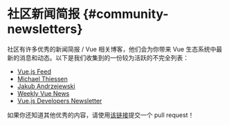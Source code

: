 # 社区新闻简报 {#community-newsletters}

社区有许多优秀的新闻简报 / Vue 相关博客，他们会为你带来 Vue 生态系统中最新的消息和动态。以下是我们收集到的一份较为活跃的不完全列表：

- [Vue.js Feed](https://vuejsfeed.com/)
- [Michael Thiessen](https://michaelnthiessen.com/newsletter)
- [Jakub Andrzejewski](https://dev.to/jacobandrewsky)
- [Weekly Vue News](https://weekly-vue.news/)
- [Vue.js Developers Newsletter](https://vuejsdevelopers.com/newsletter/)

如果你还知道其他优秀的内容，请使用[该链接](https://github.com/vuejs/docs/edit/main/src/ecosystem/newsletters.md)提交一个 pull request！
